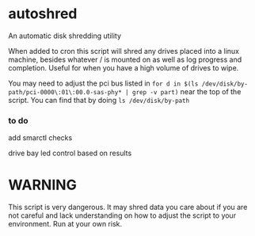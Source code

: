 # autoshred
An automatic disk shredding utility


When added to cron this script will shred any drives placed into a linux machine, besides whatever / is mounted on as well as log progress and completion. Useful for when you have a high volume of drives to wipe. 

You may need to adjust the pci bus listed in `for d in $(ls /dev/disk/by-path/pci-0000\:01\:00.0-sas-phy* | grep -v part)` near the top of the script. You can find that by doing `ls /dev/disk/by-path`

### to do
add smarctl checks

drive bay led control based on results

# WARNING
This script is very dangerous. It may shred data you care about if you are not careful and lack understanding on how to adjust the script to your environment. Run at your own risk. 
